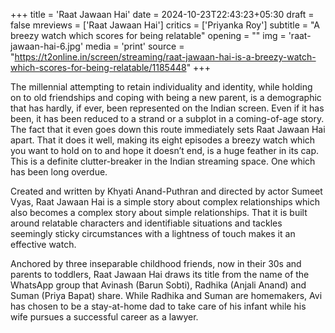 +++
title = 'Raat Jawaan Hai'
date = 2024-10-23T22:43:23+05:30
draft = false
mreviews = ['Raat Jawaan Hai']
critics = ['Priyanka Roy']
subtitle = "A breezy watch which scores for being relatable"
opening = ""
img = 'raat-jawaan-hai-6.jpg'
media = 'print'
source = "https://t2online.in/screen/streaming/raat-jawaan-hai-is-a-breezy-watch-which-scores-for-being-relatable/1185448"
+++

The millennial attempting to retain individuality and identity, while holding on to old friendships and coping with being a new parent, is a demographic that has hardly, if ever, been represented on the Indian screen. Even if it has been, it has been reduced to a strand or a subplot in a coming-of-age story. The fact that it even goes down this route immediately sets Raat Jawaan Hai apart. That it does it well, making its eight episodes a breezy watch which you want to hold on to and hope it doesn’t end, is a huge feather in its cap. This is a definite clutter-breaker in the Indian streaming space. One which has been long overdue.

Created and written by Khyati Anand-Puthran and directed by actor Sumeet Vyas, Raat Jawaan Hai is a simple story about complex relationships which also becomes a complex story about simple relationships. That it is built around relatable characters and identifiable situations and tackles seemingly sticky circumstances with a lightness of touch makes it an effective watch.

Anchored by three inseparable childhood friends, now in their 30s and parents to toddlers, Raat Jawaan Hai draws its title from the name of the WhatsApp group that Avinash (Barun Sobti), Radhika (Anjali Anand) and Suman (Priya Bapat) share. While Radhika and Suman are homemakers, Avi has chosen to be a stay-at-home dad to take care of his infant while his wife pursues a successful career as a lawyer.
